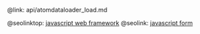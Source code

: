 @link: api/atomdataloader_load.md

@seolinktop: [javascript web framework](https://webix.com)
@seolink: [javascript form](https://webix.com/widget/form/)